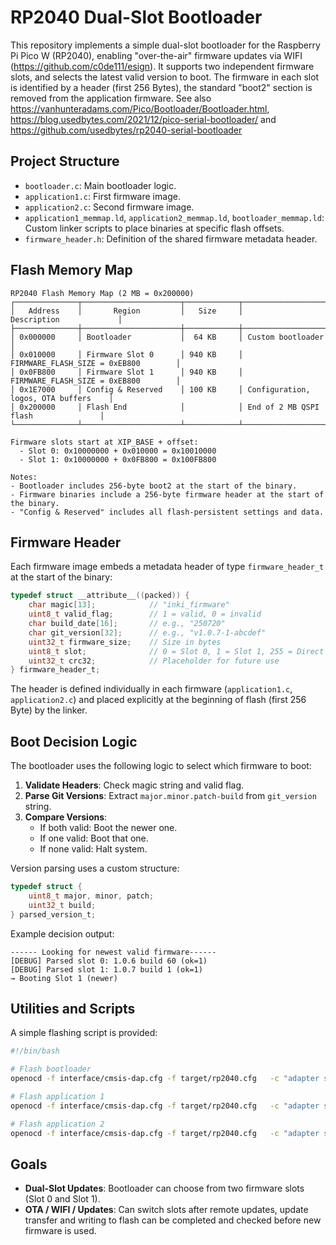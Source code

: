 # RP2040 Dual-Slot Bootloader

This repository implements a simple dual-slot bootloader for the Raspberry Pi Pico W (RP2040), enabling "over-the-air" firmware updates via WIFI (https://github.com/c0de111/esign). It supports two independent firmware slots, and selects the latest valid version to boot. The firmware in each slot is identified by a header (first 256 Bytes), the standard "boot2" section is removed from the application firmware. See also https://vanhunteradams.com/Pico/Bootloader/Bootloader.html,  https://blog.usedbytes.com/2021/12/pico-serial-bootloader/ and https://github.com/usedbytes/rp2040-serial-bootloader


## Project Structure

- `bootloader.c`: Main bootloader logic.
- `application1.c`: First firmware image.
- `application2.c`: Second firmware image.
- `application1_memmap.ld`, `application2_memmap.ld`, `bootloader_memmap.ld`: Custom linker scripts to place binaries at specific flash offsets.
- `firmware_header.h`: Definition of the shared firmware metadata header.

## Flash Memory Map

```
RP2040 Flash Memory Map (2 MB = 0x200000)
┌──────────────┬──────────────────────┬────────────┬──────────────────────────────────────┐
│   Address    │       Region         │   Size     │              Description             │
├──────────────┼──────────────────────┼────────────┼──────────────────────────────────────┤
│ 0x000000     │ Bootloader           │  64 KB     │ Custom bootloader                    │
│ 0x010000     │ Firmware Slot 0      │ 940 KB     │ FIRMWARE_FLASH_SIZE = 0xEB800        │
│ 0x0FB800     │ Firmware Slot 1      │ 940 KB     │ FIRMWARE_FLASH_SIZE = 0xEB800        │
│ 0x1E7000     │ Config & Reserved    │ 100 KB     │ Configuration, logos, OTA buffers    │
│ 0x200000     │ Flash End            │            │ End of 2 MB QSPI flash               │
└──────────────┴──────────────────────┴────────────┴──────────────────────────────────────┘

Firmware slots start at XIP_BASE + offset:
  - Slot 0: 0x10000000 + 0x010000 = 0x10010000
  - Slot 1: 0x10000000 + 0x0FB800 = 0x100FB800

Notes:
- Bootloader includes 256-byte boot2 at the start of the binary.
- Firmware binaries include a 256-byte firmware header at the start of the binary.
- "Config & Reserved" includes all flash-persistent settings and data.
```

## Firmware Header

Each firmware image embeds a metadata header of type `firmware_header_t` at the start of the binary:

```c
typedef struct __attribute__((packed)) {
    char magic[13];            // "inki_firmware"
    uint8_t valid_flag;        // 1 = valid, 0 = invalid
    char build_date[16];       // e.g., "250720"
    char git_version[32];      // e.g., "v1.0.7-1-abcdef"
    uint32_t firmware_size;    // Size in bytes
    uint8_t slot;              // 0 = Slot 0, 1 = Slot 1, 255 = Direct
    uint32_t crc32;            // Placeholder for future use
} firmware_header_t;
```

The header is defined individually in each firmware (`application1.c`, `application2.c`) and placed explicitly at the beginning of flash (first 256 Byte) by the linker. 

## Boot Decision Logic

The bootloader uses the following logic to select which firmware to boot:

1. **Validate Headers**: Check magic string and valid flag.
2. **Parse Git Versions**: Extract `major.minor.patch-build` from `git_version` string.
3. **Compare Versions**:
   - If both valid: Boot the newer one.
   - If one valid: Boot that one.
   - If none valid: Halt system.

Version parsing uses a custom structure:

```c
typedef struct {
    uint8_t major, minor, patch;
    uint32_t build;
} parsed_version_t;
```

Example decision output:

```
------ Looking for newest valid firmware------
[DEBUG] Parsed slot 0: 1.0.6 build 60 (ok=1)
[DEBUG] Parsed slot 1: 1.0.7 build 1 (ok=1)
→ Booting Slot 1 (newer)
```

## Utilities and Scripts

A simple flashing script is provided:

```bash
#!/bin/bash

# Flash bootloader
openocd -f interface/cmsis-dap.cfg -f target/rp2040.cfg   -c "adapter speed 5000"   -c "program build/pico_bootloader.bin 0x10000000 reset exit"

# Flash application 1
openocd -f interface/cmsis-dap.cfg -f target/rp2040.cfg   -c "adapter speed 5000"   -c "program build/application1.bin 0x10008000 reset exit"

# Flash application 2
openocd -f interface/cmsis-dap.cfg -f target/rp2040.cfg   -c "adapter speed 5000"   -c "program build/application2.bin 0x100f3000 reset exit"
```

## Goals

- **Dual-Slot Updates**: Bootloader can choose from two firmware slots (Slot 0 and Slot 1).
- **OTA / WIFI / Updates**: Can switch slots after remote updates, update transfer and writing to flash can be completed and checked before new firmware is used.
